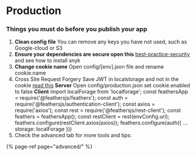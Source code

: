 # Production

### Things you must do before you publish your app

1. **Clean config file** You can remove any keys you have not used, such as Google-cloud or S3 
2. **Ensure your dependencies are secure open this** [best-practice-security](https://expressjs.com/en/advanced/best-practice-security.html) and see how to install snyk 
3. **Change cookie name** Open config/\[env\].json file and rename cookie.name 
4. Cross Site Request Forgery Save JWT in localstorage and not in the cookie [read this](https://github.com/feathersjs/docs/blob/master/SECURITY.md#some-of-the-technologies-we-employ) **Server** Open config/production.json  set cookie.enabled to false **Client** import localForage from 'localforage'; const feathersApp = require\('@feathersjs/feathers'\); const auth = require\('@feathersjs/authentication-client'\); const axios = require\('axios'\); const rest = require\('@feathersjs/rest-client'\); const feathers = feathersApp\(\); const restClient = rest\(envConfig.url\); feathers.configure\(restClient.axios\(axios\)\); feathers.configure\(auth\({ ... storage: localForage }\)\) 
5. Check the advanced tab for more tools and tips:

{% page-ref page="advanced/" %}

  


